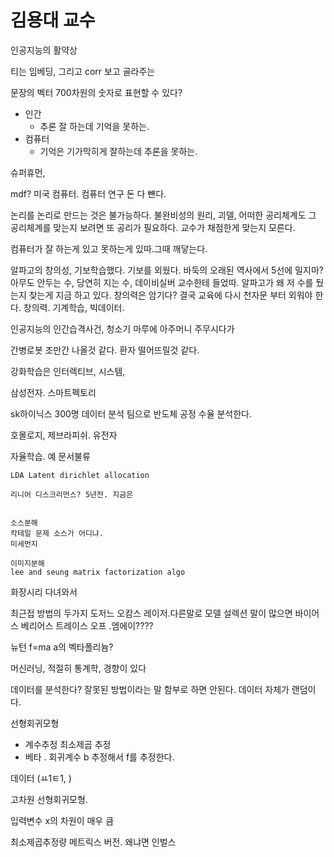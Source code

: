 # 김용대 교수


인공지능의 활약상

티는 임베딩, 그리고 corr 보고 골라주는

문장의 벡터 700차원의 숫자로 표현할 수 있다?

* 인간
  * 추론 잘 하는데 기억을 못하는.
* 컴퓨터
  * 기억은 기가막히게 잘하는데 추론을 못하는.

슈퍼휴먼, 

mdf? 미국 컴퓨터. 컴퓨터 연구 돈 다 뺸다.

논리를 논리로 만드는 것은 불가능하다.
불완비성의 원리, 괴델, 어떠한 공리체계도 그 공리체계를 맞는지 보려면 또 공리가 필요하다. 교수가 채점한게 맞는지 모른다.


컴퓨터가 잘 하는게 있고 못하는게 있따.그때 깨닿는다. 


알파고의 창의성, 기보학습했다. 기보를 외웠다. 바둑의 오래된 역사에서 5선에 밀지마? 아무도 안두는 수, 당연히 지는 수, 데이비실버 교수한테 들었따. 알파고가 왜 저 수를 뒀는지 찾는게 지금 하고 있다. 창의력은 암기다? 결국 교육에  다시 천자문 부터 외워야 한다. 창의력. 기계학습, 빅데이터.

인공지능의 인간습격사건, 청소기 마루에 아주머니 주무시다가 

간병로봇 조만간 나올것 같다. 환자 떨어뜨릴것 같다. 

강화학습은 인터렉티브, 시스템, 

삼성전자. 스마트펙토리

sk하이닉스 300명 데이터 분석 팀으로 반도체 공정 수율 분석한다.

호몰로지, 제브라피쉬. 유전자 

자율학습. 
    예 문서불류

    LDA Latent dirichlet allocation 

    리니어 디스크리먼스? 5년전. 지금은


    소스분해 
    칵테일 문제 소스가 어디냐.
    미세먼지

    이미지분해
    lee and seung matrix factorization algo

화장시리 다녀와서

최근접 방법의 두가지 도저느 오캄스 레이저.다른말로 모델 설렉션 말이 많으면 
바이어스 베리어스 트레이스 오프 .엠에이????

뉴턴 f=ma
a의 벡타폴리늄?


머신러닝, 적절히
통계학, 경향이 있다

데이터를 분석한다? 잘못된 방법이라는 말 함부로 하면 안된다. 데이터 자체가 랜덤이다. 


선형회귀모형
* 계수추정 최소제곱 추정
* 베타 . 회귀계수 b 추정해서 f를 추정한다.

데이터 (ㅛ1ㅌ1, )


고차원 선형회귀모형.

입력변수 x의 차원이 매우 큼

최소제곱추정량 메트릭스 버전. 왜냐면 인벌스 